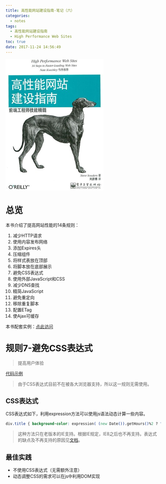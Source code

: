 ```yaml
---
title: 高性能网站建设指南-笔记（六）
categories:
  - notes
tags:
  - 高性能网站建设指南
  - High Performance Web Sites
toc: true
date: 2017-11-24 14:56:49
---
```


![](/images/high-performance-web-sites.jpg)

<!-- more -->

# 总览

本书介绍了提高网站性能的14条规则：
1. 减少HTTP请求
2. 使用内容发布网络
3. 添加Expires头
4. 压缩组件
5. 将样式表放在顶部
6. 将脚本放在底部展示
7. 避免CSS表达式
8. 使用外部JavaScript和CSS
9. 减少DNS查找
10. 精简JavaScript
11. 避免重定向
12. 移除重复脚本
13. 配置ETag
14. 使Ajax可缓存

本书配套实例：[点此访问](http://stevesouders.com/hpws/)

# 规则7-避免CSS表达式

>提高用户体验

[代码示例](http://stevesouders.com/hpws/rule-expr.php)

> 由于CSS表达式目前不在被各大浏览器支持，所以这一规则无需使用。

## CSS表达式
CSS表达式如下，利用expression方法可以使用js语法动态计算一些内容。

```CSS
div.title { background-color: expression( (new Date()).getHours()%2 ? "#B8D4FF" : "#F08A00" ); }
```
>这种方法只在老版本的IE支持。根据IE规定，IE8之后也不再支持。表达式的缺点及不再支持的原因见[文档](https://blogs.msdn.microsoft.com/ie/2008/10/16/ending-expressions/)。


## 最佳实践
* 不使用CSS表达式（无需额外注意）
* 动态调整CSS的需求可以在js中利用DOM实现
